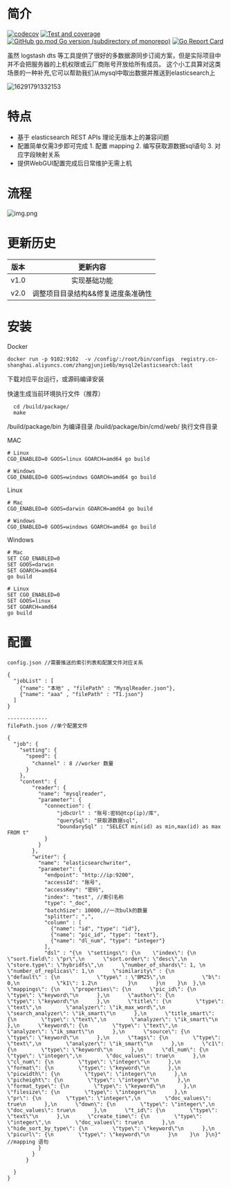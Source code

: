 # 简介
[![codecov](https://codecov.io/gh/zhangjunjie6b/mysql2elasticsearch/branch/master/graph/badge.svg?token=9NMC85CNUO)](https://codecov.io/gh/zhangjunjie6b/mysql2elasticsearch)
[![Test and coverage](https://github.com/zhangjunjie6b/mysql2elasticsearch/actions/workflows/test.yml/badge.svg?branch=master)](https://github.com/zhangjunjie6b/mysql2elasticsearch/actions/workflows/test.yml)
[![GitHub go.mod Go version (subdirectory of monorepo)](https://img.shields.io/github/go-mod/go-version/zhangjunjie6b/mysql2elasticsearch)](https://github.com/zhangjunjie6b/mysql2elasticsearch/blob/main/go.mod)
[![Go Report Card](https://goreportcard.com/badge/github.com/zhangjunjie6b/mysql2elasticsearch)](https://goreportcard.com/report/github.com/zhangjunjie6b/mysql2elasticsearch)

 虽然 logstash dts 等工具提供了很好的多数据源同步订阅方案，但是实际项目中并不会把服务器的上机权限或云厂商账号开放给所有成员。
 这个小工具算对这类场景的一种补充,它可以帮助我们从mysql中取出数据并推送到elasticsearch上

![16291791332153](http://pic.phpzjj.com/mweb/2021/08/17/16291791332153.jpg)

# 特点

 * 基于 elasticsearch  REST APIs 理论无版本上的兼容问题
 * 配置简单仅需3步即可完成 1. 配置 mapping  2. 编写获取源数据sql语句 3. 对应字段映射关系
 * 提供WebGUI配置完成后日常维护无需上机

# 流程

![img.png](https://pic.phpzjj.com/go/image/2021/9/9/a83e2ecc-a3da-4499-bd69-fa712c068e50.jpeg)


# 更新历史

版本|更新内容
:-:|:-:
v1.0|实现基础功能
v2.0|调整项目目录结构&&修复进度条准确性



# 安装

Docker

```
docker run -p 9102:9102  -v /config/:/root/bin/configs  registry.cn-shanghai.aliyuncs.com/zhangjunjie6b/mysql2elasticsearch:last
```

下载对应平台运行，或源码编译安装

快速生成当前环境执行文件（推荐）

```
  cd /build/package/
  make
```

/build/package/bin 为编译目录
/build/package/bin/cmd/web/ 执行文件目录

MAC 

```
# Linux
CGO_ENABLED=0 GOOS=linux GOARCH=amd64 go build
 
# Windows
CGO_ENABLED=0 GOOS=windows GOARCH=amd64 go build
```

Linux
```
# Mac
CGO_ENABLED=0 GOOS=darwin GOARCH=amd64 go build
 
# Windows
CGO_ENABLED=0 GOOS=windows GOARCH=amd64 go build
```

Windows
```
# Mac
SET CGO_ENABLED=0
SET GOOS=darwin
SET GOARCH=amd64
go build 
 
# Linux
SET CGO_ENABLED=0
SET GOOS=linux
SET GOARCH=amd64
go build 

```

# 配置

```
config.json //需要推送的索引列表和配置文件对应关系

{
  "jobList" : [
    {"name": "本地" , "filePath" : "MysqlReader.json"},
    {"name": "aaa" , "filePath" : "T1.json"}
  ]
}

-------------
filePath.json //单个配置文件

{
  "job": {
    "setting": {
      "speed": {
        "channel" : 8 //worker 数量
      }
    },
    "content": {
        "reader": {
          "name": "mysqlreader",
          "parameter": {
            "connection": {
                "jdbcUrl" : "账号:密码@tcp(ip)/库",
                "querySql": "获取源数据sql",
                "boundarySql" : "SELECT min(id) as min,max(id) as max FROM t"
            }
          }
        },
        "writer": {
          "name": "elasticsearchwriter",
          "parameter": {
            "endpoint": "http://ip:9200",
            "accessId": "账号",
            "accessKey": "密码",
            "index": "test", //索引名称
            "type": "_doc",
            "batchSize": 10000,//一次bulk的数量
            "splitter": ",",
            "column" : [
              {"name": "id", "type": "id"},
              {"name": "pic_id", "type": "text"},
              {"name": "dl_num", "type": "integer"}
            ],
            "dsl" : "{\n  \"settings\": {\n    \"index\": {\n      \"sort.field\": \"pr\",\n      \"sort.order\": \"desc\",\n      \"store.type\": \"hybridfs\",\n      \"number_of_shards\": 1, \n      \"number_of_replicas\": 1,\n      \"similarity\" : {\n          \"default\" : {\n            \"type\" : \"BM25\",\n            \"b\": 0,\n            \"k1\": 1.2\n          }\n      }\n    }\n  },\n  \"mappings\": {\n    \"properties\": {\n      \"pic_id\": {\n        \"type\": \"keyword\"\n      },\n      \"author\": {\n        \"type\": \"keyword\"\n      },\n      \"title\": {\n        \"type\": \"text\",\n        \"analyzer\": \"ik_max_word\",\n        \"search_analyzer\": \"ik_smart\"\n      },\n      \"title_smart\": {\n        \"type\": \"text\",\n        \"analyzer\": \"ik_smart\"\n      },\n      \"keyword\": {\n        \"type\": \"text\",\n        \"analyzer\": \"ik_smart\"\n      },\n      \"source\": {\n        \"type\": \"keyword\"\n      },\n      \"tags\": {\n        \"type\": \"text\",\n        \"analyzer\": \"ik_smart\"\n      },\n      \"c1\": {\n        \"type\": \"keyword\"\n      },\n      \"dl_num\": {\n        \"type\": \"integer\",\n        \"doc_values\": true\n      },\n      \"cl_num\": {\n        \"type\": \"integer\"\n      },\n      \"format\": {\n        \"type\": \"keyword\"\n      },\n      \"picwidth\": {\n        \"type\": \"integer\"\n      },\n      \"picheight\": {\n        \"type\": \"integer\"\n      },\n      \"format_type\": {\n        \"type\": \"keyword\"\n      },\n      \"filesize\": {\n        \"type\": \"integer\"\n      },\n      \"pr\": {\n        \"type\": \"integer\",\n        \"doc_values\": true\n      },\n      \"down\": {\n        \"type\": \"integer\",\n        \"doc_values\": true\n      },\n      \"t_id\": {\n        \"type\": \"text\"\n      },\n      \"create_time\": {\n        \"type\": \"integer\",\n        \"doc_values\": true\n      },\n      \"hide_sort_by_type\": {\n        \"type\": \"keyword\"\n      },\n      \"picurl\": {\n        \"type\": \"keyword\"\n      }\n    }\n  }\n}" //mapping 语句
          }
        }
      }

  }
}





```
